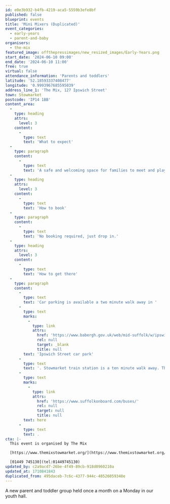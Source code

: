 ```yaml
---
id: e0e3b932-b4fb-4219-aca5-5559b3efe8bf
published: false
blueprint: events
title: 'Mini Mixers (Duplicated)'
event_categories:
  - early-years
  - parent-and-baby
organisers:
  - the-mix
featured_image: offthepressimages/new_resized_images/Early-Years.png
start_date: '2024-06-10 09:00'
end_date: '2024-06-10 11:00'
free: true
virtual: false
attendance_information: 'Parents and toddlers'
latitude: '52.18593337408477'
longitude: '0.9993967685595039'
address_line_1: 'The Mix, 127 Ipswich Street'
town: Stowmarket
postcode: 'IP14 1BB'
content_area:
  -
    type: heading
    attrs:
      level: 3
    content:
      -
        type: text
        text: 'What to expect'
  -
    type: paragraph
    content:
      -
        type: text
        text: 'A safe and welcoming space for families to meet and play with regular support and advice from specialists.'
  -
    type: heading
    attrs:
      level: 3
    content:
      -
        type: text
        text: 'How to book'
  -
    type: paragraph
    content:
      -
        type: text
        text: 'No booking required, just drop in.'
  -
    type: heading
    attrs:
      level: 3
    content:
      -
        type: text
        text: 'How to get there'
  -
    type: paragraph
    content:
      -
        type: text
        text: 'Car parking is available a two minute walk away in '
      -
        type: text
        marks:
          -
            type: link
            attrs:
              href: 'https://www.babergh.gov.uk/web/mid-suffolk/w/ipswich-street-car-park-1'
              rel: null
              target: _blank
              title: null
        text: 'Ipswich Street car park'
      -
        type: text
        text: '. Stowmarket train station is a ten minute walk away. The nearest bus stop is one minute walk away, see the latest bus timetables '
      -
        type: text
        marks:
          -
            type: link
            attrs:
              href: 'https://www.suffolkonboard.com/buses/'
              rel: null
              target: null
              title: null
        text: here
      -
        type: text
        text: .
cta: |-
  This event is organised by The Mix

  [https://www.themixstowmarket.org/](https://www.themixstowmarket.org/) 

  [01449 745130](tel:01449745130)
updated_by: c2a9acd7-26be-4f49-89cb-918d0960210a
updated_at: 1710841843
duplicated_from: 495daceb-7c6c-4377-944c-48526059348e
---
```

A new parent and toddler group held once a month on a Monday in our youth hall.